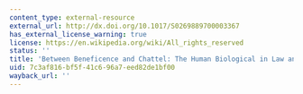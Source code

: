 ```yaml
---
content_type: external-resource
external_url: http://dx.doi.org/10.1017/S0269889700003367
has_external_license_warning: true
license: https://en.wikipedia.org/wiki/All_rights_reserved
status: ''
title: 'Between Beneficence and Chattel: The Human Biological in Law and Science'
uid: 7c3af816-bf5f-41c6-96a7-eed82de1bf00
wayback_url: ''
---
```

